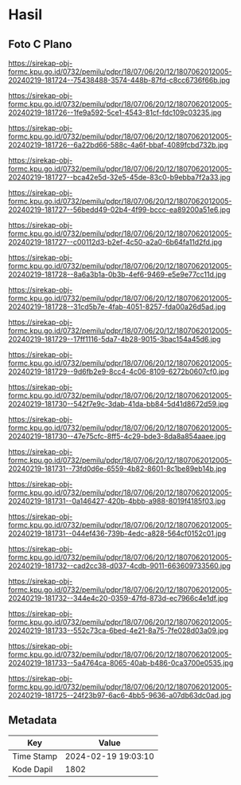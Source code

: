 # Hasil

## Foto C Plano

https://sirekap-obj-formc.kpu.go.id/0732/pemilu/pdpr/18/07/06/20/12/1807062012005-20240219-181724--75438488-3574-448b-87fd-c8cc6736f66b.jpg

https://sirekap-obj-formc.kpu.go.id/0732/pemilu/pdpr/18/07/06/20/12/1807062012005-20240219-181726--1fe9a592-5ce1-4543-81cf-fdc109c03235.jpg

https://sirekap-obj-formc.kpu.go.id/0732/pemilu/pdpr/18/07/06/20/12/1807062012005-20240219-181726--6a22bd66-588c-4a6f-bbaf-4089fcbd732b.jpg

https://sirekap-obj-formc.kpu.go.id/0732/pemilu/pdpr/18/07/06/20/12/1807062012005-20240219-181727--bca42e5d-32e5-45de-83c0-b9ebba7f2a33.jpg

https://sirekap-obj-formc.kpu.go.id/0732/pemilu/pdpr/18/07/06/20/12/1807062012005-20240219-181727--56bedd49-02b4-4f99-bccc-ea89200a51e6.jpg

https://sirekap-obj-formc.kpu.go.id/0732/pemilu/pdpr/18/07/06/20/12/1807062012005-20240219-181727--c00112d3-b2ef-4c50-a2a0-6b64fa11d2fd.jpg

https://sirekap-obj-formc.kpu.go.id/0732/pemilu/pdpr/18/07/06/20/12/1807062012005-20240219-181728--8a6a3b1a-0b3b-4ef6-9469-e5e9e77cc11d.jpg

https://sirekap-obj-formc.kpu.go.id/0732/pemilu/pdpr/18/07/06/20/12/1807062012005-20240219-181728--31cd5b7e-4fab-4051-8257-fda00a26d5ad.jpg

https://sirekap-obj-formc.kpu.go.id/0732/pemilu/pdpr/18/07/06/20/12/1807062012005-20240219-181729--17ff1116-5da7-4b28-9015-3bac154a45d6.jpg

https://sirekap-obj-formc.kpu.go.id/0732/pemilu/pdpr/18/07/06/20/12/1807062012005-20240219-181729--9d6fb2e9-8cc4-4c06-8109-6272b0607cf0.jpg

https://sirekap-obj-formc.kpu.go.id/0732/pemilu/pdpr/18/07/06/20/12/1807062012005-20240219-181730--542f7e9c-3dab-41da-bb84-5d41d8672d59.jpg

https://sirekap-obj-formc.kpu.go.id/0732/pemilu/pdpr/18/07/06/20/12/1807062012005-20240219-181730--47e75cfc-8ff5-4c29-bde3-8da8a854aaee.jpg

https://sirekap-obj-formc.kpu.go.id/0732/pemilu/pdpr/18/07/06/20/12/1807062012005-20240219-181731--73fd0d6e-6559-4b82-8601-8c1be89eb14b.jpg

https://sirekap-obj-formc.kpu.go.id/0732/pemilu/pdpr/18/07/06/20/12/1807062012005-20240219-181731--0a146427-420b-4bbb-a988-8019f4185f03.jpg

https://sirekap-obj-formc.kpu.go.id/0732/pemilu/pdpr/18/07/06/20/12/1807062012005-20240219-181731--044ef436-739b-4edc-a828-564cf0152c01.jpg

https://sirekap-obj-formc.kpu.go.id/0732/pemilu/pdpr/18/07/06/20/12/1807062012005-20240219-181732--cad2cc38-d037-4cdb-9011-663609733560.jpg

https://sirekap-obj-formc.kpu.go.id/0732/pemilu/pdpr/18/07/06/20/12/1807062012005-20240219-181732--344e4c20-0359-47fd-873d-ec7966c4e1df.jpg

https://sirekap-obj-formc.kpu.go.id/0732/pemilu/pdpr/18/07/06/20/12/1807062012005-20240219-181733--552c73ca-6bed-4e21-8a75-7fe028d03a09.jpg

https://sirekap-obj-formc.kpu.go.id/0732/pemilu/pdpr/18/07/06/20/12/1807062012005-20240219-181733--5a4764ca-8065-40ab-b486-0ca3700e0535.jpg

https://sirekap-obj-formc.kpu.go.id/0732/pemilu/pdpr/18/07/06/20/12/1807062012005-20240219-181725--24f23b97-6ac6-4bb5-9636-a07db63dc0ad.jpg


## Metadata

| Key        | Value               |
| ---------- | ------------------- |
| Time Stamp | 2024-02-19 19:03:10 |
| Kode Dapil | 1802                |



